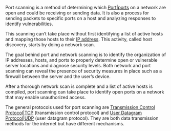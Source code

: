 Port scanning is a method of determining which [Port|ports]() on a network are open and could be receiving or sending data. It is also a process for sending packets to specific ports on a host and analyzing responses to identify vulnerabilities.

This scanning can’t take place without first identifying a list of active hosts and mapping those hosts to their [IP address](). This activity, called host discovery, starts by doing a network scan.

The goal behind port and network scanning is to identify the organization of IP addresses, hosts, and ports to properly determine open or vulnerable server locations and diagnose security levels. Both network and port scanning can reveal the presence of security measures in place such as a firewall between the server and the user’s device.

After a thorough network scan is complete and a list of active hosts is compiled, port scanning can take place to identify open ports on a network that may enable unauthorized access.

The general protocols used for port scanning are [Transmission Control Protocol|TCP]() (transmission control protocol) and [User Datagram Protocol|UDP]() (user datagram protocol). They are both data transmission methods for the internet but have different mechanisms.

